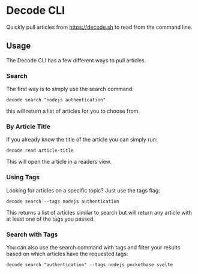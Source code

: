 # Decode CLI

Quickly pull articles from https://decode.sh to read from the command line.

## Usage

The Decode CLI has a few different ways to pull articles.

### Search
The first way is to simply use the search command:
```
decode search "nodejs authentication"
```

this will return a list of articles for you to choose from.

### By Article Title
If you already know the title of the article you can simply run:
```
decode read article-title
```

This will open the article in a readers view.

### Using Tags
Looking for articles on a specific topic? Just use the tags flag:
```
decode search --tags nodejs authentication
```

This returns a list of articles similar to search but will return any article with at least one of the tags you passed.

### Search with Tags
You can also use the search command with tags and filter your results based on which articles have the requested tags:
```
decode search "authentication" --tags nodejs pocketbase svelte
```